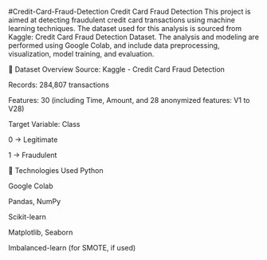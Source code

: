 #Credit-Card-Fraud-Detection
Credit Card Fraud Detection
This project is aimed at detecting fraudulent credit card transactions using machine learning techniques. The dataset used for this analysis is sourced from Kaggle: Credit Card Fraud Detection Dataset. The analysis and modeling are performed using Google Colab, and include data preprocessing, visualization, model training, and evaluation.

📁 Dataset Overview
Source: Kaggle - Credit Card Fraud Detection

Records: 284,807 transactions

Features: 30 (including Time, Amount, and 28 anonymized features: V1 to V28)

Target Variable: Class

0 → Legitimate

1 → Fraudulent

🚀 Technologies Used
Python

Google Colab

Pandas, NumPy

Scikit-learn

Matplotlib, Seaborn

Imbalanced-learn (for SMOTE, if used)
